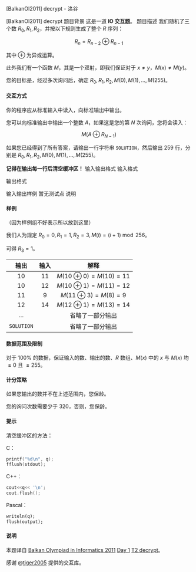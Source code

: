 



[BalkanOI2011] decrypt - 洛谷














[BalkanOI2011] decrypt
题目背景
这是一道 **IO 交互题**。
题目描述
我们随机了三个数 $R_0,R_1,R_2$，并按以下规则生成了整个 $R$ 序列：

$$R_n=R_{n-2}\oplus R_{n-1}$$

其中 $\oplus$ 为异或运算。

此外我们有一个函数 $M$，其是一个双射，即我们保证对于 $x\not=y$，$M(x)\not=M(y)$。

您的目标是，经过多次询问后，确定 $R_0,R_1,R_2,M(0),M(1),\ldots,M(255)$。

#### 交互方式
你的程序应从标准输入中读入，向标准输出中输出。

您可以向标准输出中输出一个整数 $A$，如果这是您的第 $N$ 次询问，您将会读入：

$$M(A\oplus R_{N-1})$$

如果您已经得到了所有答案，请输出一行字符串 `SOLUTION`，然后输出 $259$ 行，分别是 $R_0,R_1,R_2,M(0),M(1),\ldots,M(255)$。

**记得在输出每一行后清空缓冲区！**
输入输出格式
输入格式


输出格式


输入输出样例
暂无测试点
说明
#### 样例
（因为样例组不好表示所以放到这里）

我们人为规定 $R_0=0,R_1=1,R_2=3,M(i)=(i+1)\bmod 256$。

可得 $R_3=1$。

| 输出 | 输入 | 解释 |
| :-: | :-: | :-: |
| $10$ | $11$ | $M(10\oplus 0)=M(10)=11$ |
| $10$ | $12$ | $M(10\oplus 1)=M(11)=12$ |
| $11$ | $9$ | $M(11\oplus 3)=M(8)=9$ |
| $12$ | $14$ | $M(12\oplus 1)=M(13)=14$ |
| … |  | 省略了一部分输出 |
| ``SOLUTION`` |  | 省略了一部分输出 |

#### 数据范围及限制
对于 $100\%$ 的数据，保证输入的数、输出的数、$R$ 数组、$M(x)$ 中的 $x$ 与 $M(x)$ 均 $\ge 0$ 且 $\le 255$。

#### 计分策略
如果您输出的数并不在上述范围内，您保龄。

您的询问次数需要少于 $320$，否则，您保龄。

#### 提示
清空缓冲区的方法：

C：

```c
printf("%d\n", q);
fflush(stdout); 
```

C++：
```cpp
cout<<q<< '\n';
cout.flush();
```

Pascal：
```pascal
writeln(q);
flush(output);
```

#### 说明
本题译自 [Balkan Olympiad in Informatics 2011](http://www.boi2011.ro/boi2011/) [Day 1](http://www.boi2011.ro/boi2011/?pagina=probleme) [T2 decrypt](http://www.boi2011.ro/resurse/tasks/decrypt.pdf)。

感谢 @[tiger2005](https://www.luogu.com.cn/user/60864) 提供的交互库。






